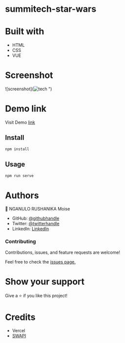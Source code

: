 # summitech-star-wars

# Built with 

- HTML
- CSS
- VUE
# Screenshot
![screenshot](![tech](https://user-images.githubusercontent.com/57562869/233775485-065dbbef-bccf-452e-8a73-bfa212cd60ca.png)
")

# Demo link
Visit Demo [link](https://summitech-star-wars.vercel.app/)

## Install

```bash
npm install
```

## Usage

```bash
npm run serve
```
# Authors
👤 NGANULO RUSHANIKA Moise

- GitHub: [@githubhandle](https://github.com/moise10r)
- Twitter: [@twitterhandle](https://twitter.com/MRushanika)
- LinkedIn: [LinkedIn](https://www.linkedin.com/in/nganulo-rushanika-mo%C3%AFse-626139197/)

### Contributing
Contributions, issues, and feature requests are welcome!

Feel free to check the [issues page.](https://github.com/moise10r/Tech-star-wars/issues)

# Show your support
Give a :star: if you like this project!

# Credits
- Vercel
- [SWAPI](https://swapi.dev/documentation)